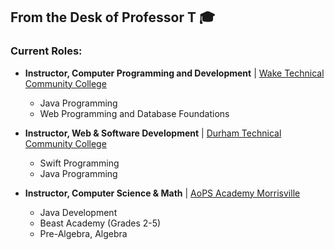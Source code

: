 ## From the Desk of Professor T 🎓

### Current Roles:
* **Instructor, Computer Programming and Development** | [Wake Technical Community College](https://www.waketech.edu/)
  * Java Programming
  * Web Programming and Database Foundations

* **Instructor, Web & Software Development** | [Durham Technical Community College](https://www.durhamtech.edu/)
  * Swift Programming
  * Java Programming
 
* **Instructor, Computer Science & Math** | [AoPS Academy Morrisville](https://morrisville.aopsacademy.org/)
  * Java Development
  * Beast Academy (Grades 2-5)
  * Pre-Algebra, Algebra


<!--
**rtillies/rtillies** is a ✨ _special_ ✨ repository because its `README.md` (this file) appears on your GitHub profile.

Here are some ideas to get you started:

- 🔭 I’m currently working on ...
- 🌱 I’m currently learning ...
- 👯 I’m looking to collaborate on ...
- 🤔 I’m looking for help with ...
- 💬 Ask me about ...
- 📫 How to reach me: ...
- 😄 Pronouns: ...
- ⚡ Fun fact: ...
-->
